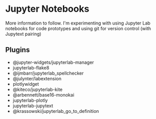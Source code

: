 # Jupyter Notebooks

More information to follow. I'm experimenting with using Jupyter Lab notebooks for code prototypes and using git for version control (with Jupytext pairing)

## Plugins

- @jupyter-widgets/jupyterlab-manager
- jupyterlab-flake8
- @ijmbarr/jupyterlab_spellchecker
- @julynter/labextension
- plotlywidget
- @kiteco/jupyterlab-kite
- @arbennett/base16-monokai
- jupyterlab-plotly
- jupyterlab-jupytext
- @krassowski/jupyterlab_go_to_definition
